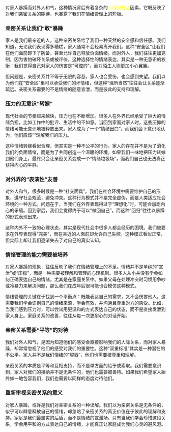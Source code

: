 对家人暴躁而对外人和气，这种情况背后有着复杂的<font color="#ffff00">心理和社会</font>因素，它既反映了对我们亲密关系的期待，也暴露了我们在情绪管理上的短板。

### 亲密关系让我们“敢”暴躁

家人是我们最亲近的人，这种亲密关系给了我们一种天然的安全感和信任感。我们知道，无论我们表现得多糟糕，家人通常不会轻易离开我们。这种“安全区”让我们在他们面前卸下了防备，甚至允许自己释放负面情绪。而对外人，我们往往更加克制，因为害怕破坏关系或被评价。这种选择性的情绪表达，其实是一种无意识的权衡：我们觉得自己对家人的伤害是“可控的”，而对陌生人则更加小心翼翼。

但问题是，亲密关系并不等于无限的容忍。家人也会受伤，也会感到失望。我们以为他们在“安全区”里可以承受我们的坏情绪，但这种“理所当然”往往会让关系逐渐疏远。亲密关系需要的不是情绪的随意宣泄，而是彼此的支持和理解。

### 压力的无意识“转嫁”

现代社会的节奏越来越快，压力也在不断增加。很多人在外界已经承受了巨大的情绪负担，比如工作中的批评、生活中的不如意。当回到家面对家人时，这些压抑的情绪可能无意识地被释放出来。家人成为了一个“情绪出口”，而我们会下意识地认为，他们应该“”理解我们的压力。

这种情绪转嫁看似合理，但其实是一种不公平的行为。家人的存在并不是为了消化我们的负面情绪，而是为了共同创造一个温暖的环境。如果我们一味地把压力转嫁到他们身上，最终只会让亲密关系变成一个“情绪垃圾场”，而我们自己也无法真正获得内心的平静。

### 对外界的“表演性”友善

对外人和气，很多时候是一种“社交面具”。我们在社会环境中需要维护自己的形象，遵守社会规范，避免冲突。这种行为模式并不是完全虚伪，而是人类适应社会环境的一种方式。问题在于，当我们在外界表现得过于“理想化”时，可能会加剧内心的矛盾。回到家后，我们会觉得终于可以“做回自己”，而这种“回归”往往以暴躁的形式表现出来。

这种内外不一致的心理状态，其实是现代社会中很多人都会经历的困境。我们被要求在外界表现得“完美”，而在亲近的人面前却允许自己失控。这种模式看似正常，但实际上却让我们逐渐失去了对自己的真实认知。

### 情绪管理的能力需要被培养

对家人暴躁的现象，往往反映了我们在情绪管理上的不足。情绪并不是单纯的“宣泄”或“压抑”，而是一种需要被理解和管理的心理机制。很多人从小并没有学会如何正确表达自己的情绪，尤其是在家庭关系中。如果父母在处理冲突时习惯用争吵或冷暴力来解决问题，那么我们在成年后很可能也会模仿这种模式。

情绪管理的关键在于找到一个平衡点：既能表达自己的需求，又不会伤害他人。这需要我们学会识别自己的情绪来源，学会有效，并沟通且尊重对方的感受。比如，当我们感到压力时，可以尝试用更温和的方式表达自己的状态，而不是直接发泄到家人身上。家庭关系的改善，往往从每一次更耐心的对话开始。

### 亲密关系需要“平等”的对待

我们对外人和气，是因为知道他们的感受会直接影响我们的人际关系，而对家人暴躁，却常常忽视了他们的感受对我们的重要性。这种“双重标准”其实是一种潜在的不公平。家人并不是我们情绪的“容器”，他们也需要被尊重和理解。

亲密关系的本质是平等和互相支持，而不是单方面的给予或索取。我们需要意识到，家人对我们的接纳并不是无条件的，他们也需要被善待。如果我们希望家人始终如一地包容我们，我们也需要以同样的态度对待他们。

### 重新审视亲密关系的意义

对家人暴躁，或许是我们对亲密关系的一种误解。我们以为亲密关系是无条件的，似乎可以肆意释放自己的情绪，却忽略了亲密关系的真正价值在于彼此的理解和支持。家庭是我们最坚实的后盾，而不是情绪的宣泄场。只有当我们学会珍惜这段关系，学会用平和的方式表达自己的情绪，才能真正让家庭成为我们心灵的避风港。